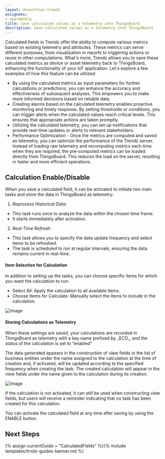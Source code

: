 ```yaml
---
layout: docwithnav-trendz
assignees:
- vparomskiy
title: Save calculated values as a telemetry into ThingsBoard
description: Save calculated values as a telemetry into ThingsBoard
---
```


Calculated fields in Trendz offer the ability to compute various metrics based on existing telemetry and attributes.
These metrics can serve different purposes, from visualization in reports to triggering actions or reuse in other computations.
What's more, Trendz allows you to save these calculated metrics as device or asset telemetry back to ThingsBoard, enhancing the functionality of your IoT application.
Let's explore a few examples of how this feature can be utilized:

* By using the calculated metrics as input parameters for further calculations or predictions, you can enhance the accuracy and effectiveness of subsequent analyses.
  This empowers you to make more informed decisions based on reliable data.
* Creating alarms based on the calculated telemetry enables proactive monitoring and timely response.
  By setting thresholds or conditions, you can trigger alerts when the calculated values reach critical levels. This ensures that appropriate actions are taken promptly.
* Utilizing the calculated telemetry, you can set up notifications that provide real-time updates or alerts to relevant stakeholders.
* Performance Optimization - Once the metrics are computed and saved as telemetry, you can optimize the performance of the Trendz server.
  Instead of loading raw telemetry and recomputing metrics each time when they are required, the pre-computed metrics can be loaded directly from ThingsBoard.
  This reduces the load on the server, resulting in faster and more efficient operations.

## Calculation Enable/Disable

When you save a calculated field, it can be activated to initiate two main tasks and store the data in ThingsBoard as telemetry:
1. *Reprocess Historical Data:*
* This task runs once to analyze the data within the chosen time frame.
* It starts immediately after activation.
2. *Real-Time Refresh:*
* This task allows you to specify the data update frequency and select items to be refreshed.
* The task is scheduled to run at regular intervals, ensuring the data remains current in real-time.

#### Item Selection for Calculation

In addition to setting up the tasks, you can choose specific items for which you want the calculation to run:
* Select All: Apply the calculation to all available items.
* Choose Items for Calculate: Manually select the items to include in the calculation.

![image](https://img.thingsboard.io/trendz/enable-button.png)


#### Storing Calculations as Telemetry

When these settings are saved, your calculations are recorded in ThingsBoard as telemetry with a key name prefixed by \_ECD_, and the status of the calculation is set to “enabled”

The data generated appears in the construction of view fields in the list of business entities under the name assigned to the calculation at the time of creation and,
if activated, will be updated according to the specified frequency when creating the task. The created calculation will appear in the view fields under the name given to the calculation during its creation.

![image](https://img.thingsboard.io/trendz/name-calculation-field.png)

If the calculation is not activated, it can still be used when constructing view fields, but users will receive a reminder indicating that no task has been created for this calculation.

You can activate the calculated field at any time after saving by using the ENABLE button.



## Next Steps

{% assign currentGuide = "CalculatedFields" %}{% include templates/trndz-guides-banner.md %}
